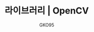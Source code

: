 ---
name: OpenCV
lang: ko
layout: docs
author: GKO95
category: Library
title: "라이브러리 | OpenCV"
logo: "/assets/images/logo/logo-opencv.png"
summary: "."
order: 0x01
---